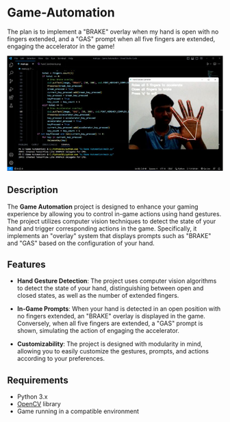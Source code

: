 # Game-Automation
The plan is to implement a "BRAKE" overlay when my hand is open with no fingers extended, and a "GAS" prompt when all five fingers are extended, engaging the accelerator in the game! 

![Project Demo](sample.jpeg)

## Description

The **Game Automation** project is designed to enhance your gaming experience by allowing you to control in-game actions using hand gestures. The project utilizes computer vision techniques to detect the state of your hand and trigger corresponding actions in the game. Specifically, it implements an "overlay" system that displays prompts such as "BRAKE" and "GAS" based on the configuration of your hand.

## Features

- **Hand Gesture Detection**: The project uses computer vision algorithms to detect the state of your hand, distinguishing between open and closed states, as well as the number of extended fingers.

- **In-Game Prompts**: When your hand is detected in an open position with no fingers extended, an "BRAKE" overlay is displayed in the game. Conversely, when all five fingers are extended, a "GAS" prompt is shown, simulating the action of engaging the accelerator.

- **Customizability**: The project is designed with modularity in mind, allowing you to easily customize the gestures, prompts, and actions according to your preferences.

## Requirements

- Python 3.x
- [OpenCV](https://opencv.org/) library
- Game running in a compatible environment
